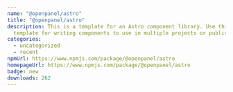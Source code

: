 ```yaml
---
name: "@openpanel/astro"
title: "@openpanel/astro"
description: This is a template for an Astro component library. Use this
  template for writing components to use in multiple projects or publish to NPM.
categories:
  - uncategorized
  - recent
npmUrl: https://www.npmjs.com/package/@openpanel/astro
homepageUrl: https://www.npmjs.com/package/@openpanel/astro
badge: new
downloads: 262
---
```

